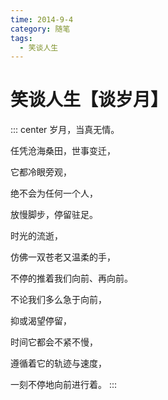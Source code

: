 ```yaml
---
time: 2014-9-4
category: 随笔
tags:
  - 笑谈人生
---
```


# 笑谈人生【谈岁月】

::: center
岁月，当真无情。

任凭沧海桑田，世事变迁，

它都冷眼旁观，

绝不会为任何一个人，

放慢脚步，停留驻足。

时光的流逝，

仿佛一双苍老又温柔的手，

不停的推着我们向前、再向前。

不论我们多么急于向前，

抑或渴望停留，

时间它都会不紧不慢，

遵循着它的轨迹与速度，

一刻不停地向前进行着。
:::
